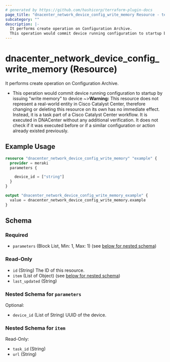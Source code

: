 ```yaml
---
# generated by https://github.com/hashicorp/terraform-plugin-docs
page_title: "dnacenter_network_device_config_write_memory Resource - terraform-provider-dnacenter"
subcategory: ""
description: |-
  It performs create operation on Configuration Archive.
  This operation would commit device running configuration to startup by issuing "write memory" to device
---
```


# dnacenter_network_device_config_write_memory (Resource)

It performs create operation on Configuration Archive.

- This operation would commit device running configuration to startup by issuing "write memory" to device
~>**Warning:**
This resource does not represent a real-world entity in Cisco Catalyst Center, therefore changing or deleting this resource on its own has no immediate effect.
Instead, it is a task part of a Cisco Catalyst Center workflow. It is executed in DNACenter without any additional verification. It does not check if it was executed before or if a similar configuration or action already existed previously.

## Example Usage

```terraform
resource "dnacenter_network_device_config_write_memory" "example" {
  provider = meraki
  parameters {

    device_id = ["string"]
  }
}

output "dnacenter_network_device_config_write_memory_example" {
  value = dnacenter_network_device_config_write_memory.example
}
```

<!-- schema generated by tfplugindocs -->
## Schema

### Required

- `parameters` (Block List, Min: 1, Max: 1) (see [below for nested schema](#nestedblock--parameters))

### Read-Only

- `id` (String) The ID of this resource.
- `item` (List of Object) (see [below for nested schema](#nestedatt--item))
- `last_updated` (String)

<a id="nestedblock--parameters"></a>
### Nested Schema for `parameters`

Optional:

- `device_id` (List of String) UUID of the device.


<a id="nestedatt--item"></a>
### Nested Schema for `item`

Read-Only:

- `task_id` (String)
- `url` (String)
